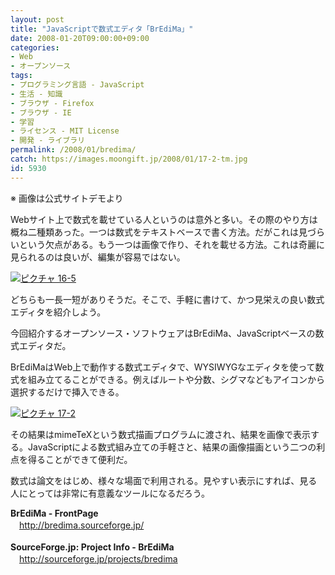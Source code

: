 ```yaml
---
layout: post
title: "JavaScriptで数式エディタ「BrEdiMa」"
date: 2008-01-20T09:00:00+09:00
categories:
- Web
- オープンソース
tags: 
- プログラミング言語 - JavaScript
- 生活 - 知識
- ブラウザ - Firefox
- ブラウザ - IE
- 学習
- ライセンス - MIT License
- 開発 - ライブラリ
permalink: /2008/01/bredima/
catch: https://images.moongift.jp/2008/01/17-2-tm.jpg
id: 5930
---
```

※ 画像は公式サイトデモより   
  
Webサイト上で数式を載せている人というのは意外と多い。その際のやり方は概ね二種類あった。一つは数式をテキストベースで書く方法。だがこれは見づらいという欠点がある。もう一つは画像で作り、それを載せる方法。これは奇麗に見られるのは良いが、編集が容易ではない。   
  
[![ピクチャ 16-5](https://images.moongift.jp/2008/01/16-5-tm.jpg)](https://images.moongift.jp/2008/01/16-5.png)  
  
どちらも一長一短がありそうだ。そこで、手軽に書けて、かつ見栄えの良い数式エディタを紹介しよう。   
  
今回紹介するオープンソース・ソフトウェアはBrEdiMa、JavaScriptベースの数式エディタだ。   
  
<!--more-->  
BrEdiMaはWeb上で動作する数式エディタで、WYSIWYGなエディタを使って数式を組み立てることができる。例えばルートや分数、シグマなどもアイコンから選択するだけで挿入できる。   
  
[![ピクチャ 17-2](https://images.moongift.jp/2008/01/17-2-tm.jpg)](https://images.moongift.jp/2008/01/17-2.png)  
  
その結果はmimeTeXという数式描画プログラムに渡され、結果を画像で表示する。JavaScriptによる数式組み立ての手軽さと、結果の画像描画という二つの利点を得ることができて便利だ。   
  
数式は論文をはじめ、様々な場面で利用される。見やすい表示にすれば、見る人にとっては非常に有意義なツールになるだろう。   
  
**BrEdiMa - FrontPage**   
　[http://bredima.sourceforge.jp/   
](http://bredima.sourceforge.jp/)  
**SourceForge.jp: Project Info - BrEdiMa**   
　[http://sourceforge.jp/projects/bredima   
](http://sourceforge.jp/projects/bredima)

